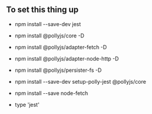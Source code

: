 ## To set this thing up

- npm install --save-dev jest
- npm install @pollyjs/core -D
- npm install @pollyjs/adapter-fetch -D
- npm install @pollyjs/adapter-node-http -D
- npm install @pollyjs/persister-fs -D
- npm install --save-dev setup-polly-jest @pollyjs/core
- npm install --save node-fetch

- type 'jest'